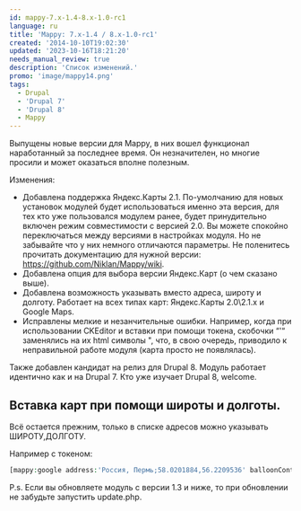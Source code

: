 ```yaml
---
id: mappy-7.x-1.4-8.x-1.0-rc1
language: ru
title: 'Mappy: 7.x-1.4 / 8.x-1.0-rc1'
created: '2014-10-10T19:02:30'
updated: '2023-10-16T18:21:20'
needs_manual_review: true
description: 'Список изменений.'
promo: 'image/mappy14.png'
tags:
  - Drupal
  - 'Drupal 7'
  - 'Drupal 8'
  - Mappy
---
```


Выпущены новые версии для Mappy, в них вошел функционал наработанный за последнее время. Он незначителен, но многие просили и может оказаться вполне полезным.

Изменения:

- Добавлена поддержка Яндекс.Карты 2.1. По-умолчанию для новых установок модулей будет использоваться именно эта версия, для тех кто уже пользовался модулем ранее, будет принудительно включен режим совместимости с версией 2.0. Вы можете спокойно переключаться между версиями в настройках модуля. Но не забывайте что у них немного отличаются параметры. Не поленитесь прочитать документацию для нужной версии: <https://github.com/Niklan/Mappy/wiki>.
- Добавлена опция для выбора версии Яндекс.Карт (о чем сказано выше).
- Добавлена возможность указывать вместо адреса, широту и долготу. Работает на всех типах карт: Яндекс.Карты 2.0\\2.1.х и Google Maps.
- Исправлены мелкие и незанчительные ошибки. Например, когда при использовании CKEditor и вставки при помощи токена, скобочки “'“ заменялись на их html символы ", что, в свою очередь, приводило к неправильной работе модуля (карта просто не появлялась).

Также добавлен кандидат на релиз для Drupal 8. Модуль работает идентично как и на Drupal 7. Кто уже изучает Drupal 8, welcome.

Вставка карт при помощи широты и долготы.
-----------------------------------------

Всё остается прежним, только в списке адресов можно указывать ШИРОТУ,ДОЛГОТУ.

Например с токеном:


~~~php
[mappy:google address:'Россия, Пермь;58.0201884,56.2209536' balloonContent:'Центр Перми по мнению Google;Просто мост']
~~~

P.s. Если вы обновляете модуль с версии 1.3 и ниже, то при обновлении не забудьте запустить update.php.
